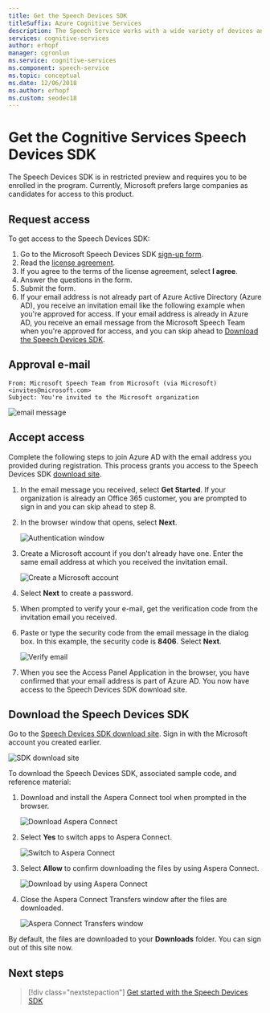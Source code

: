 ```yaml
---
title: Get the Speech Devices SDK
titleSuffix: Azure Cognitive Services
description: The Speech Service works with a wide variety of devices and audio sources. Now, you can take your speech applications to the next level with matched hardware and software. In this article you'll learn how to get access to the Speech Devices SDK and start developing.
services: cognitive-services
author: erhopf
manager: cgronlun
ms.service: cognitive-services
ms.component: speech-service
ms.topic: conceptual
ms.date: 12/06/2018
ms.author: erhopf
ms.custom: seodec18
---
```


# Get the Cognitive Services Speech Devices SDK

The Speech Devices SDK is in restricted preview and requires you to be enrolled in the program. Currently, Microsoft prefers large companies as candidates for access to this product.

## Request access

To get access to the Speech Devices SDK:

1. Go to the Microsoft Speech Devices SDK [sign-up form](https://aka.ms/sdsdk-signup).
1. Read the [license agreement](speech-devices-sdk-license.md).
1. If you agree to the terms of the license agreement, select **I agree**.
1. Answer the questions in the form.
1. Submit the form.
1. If your email address is not already part of Azure Active Directory (Azure AD), you receive an invitation email like the following example when you're approved for access. If your email address is already in Azure AD, you receive an email message from the Microsoft Speech Team when you're approved for access, and you can skip ahead to [Download the Speech Devices SDK](#download-the-speech-devices-sdk).

## Approval e-mail

```
From: Microsoft Speech Team from Microsoft (via Microsoft) <invites@microsoft.com>
Subject: You're invited to the Microsoft organization
```

![email message](media/speech-devices-sdk/get-sdk-1.png)

## Accept access

Complete the following steps to join Azure AD with the email address you provided during registration. This process grants you access to the Speech Devices SDK [download site](https://shares.datatransfer.microsoft.com/).

1. In the email message you received, select **Get Started**. If your organization is already an Office 365 customer, you are prompted to sign in and you can skip ahead to step 8.

2. In the browser window that opens, select **Next**.

    ![Authentication window](media/speech-devices-sdk/get-sdk-2.png)

3. Create a Microsoft account if you don't already have one. Enter the same email address at which you received the invitation email.

    ![Create a Microsoft account](media/speech-devices-sdk/get-sdk-3.png)

4. Select **Next** to create a password.

5. When prompted to verify your e-mail, get the verification code from the invitation email you received.

7. Paste or type the security code from the email message in the dialog box. In this example, the security code is **8406**. Select **Next**.

    ![Verify email](media/speech-devices-sdk/get-sdk-6.png)

8. When you see the Access Panel Application in the browser, you have confirmed that your email address is part of Azure AD. You now have access to the Speech Devices SDK download site.

## Download the Speech Devices SDK

Go to the [Speech Devices SDK download site](https://shares.datatransfer.microsoft.com/). Sign in with the Microsoft account you created earlier.

![SDK download site](media/speech-devices-sdk/get-sdk-7.png)

To download the Speech Devices SDK, associated sample code, and reference material:

1. Download and install the Aspera Connect tool when prompted in the browser.

    ![Download Aspera Connect](media/speech-devices-sdk/get-sdk-8.png)

1. Select **Yes** to switch apps to Aspera Connect.

    ![Switch to Aspera Connect](media/speech-devices-sdk/get-sdk-9.png)

1. Select **Allow** to confirm downloading the files by using Aspera Connect.

    ![Download by using Aspera Connect](media/speech-devices-sdk/get-sdk-10.png)

1. Close the Aspera Connect Transfers window after the files are downloaded.

    ![Aspera Connect Transfers window](media/speech-devices-sdk/get-sdk-11.png)

By default, the files are downloaded to your **Downloads** folder. You can sign out of this site now.

## Next steps

> [!div class="nextstepaction"]
> [Get started with the Speech Devices SDK](speech-devices-sdk-qsg.md)
